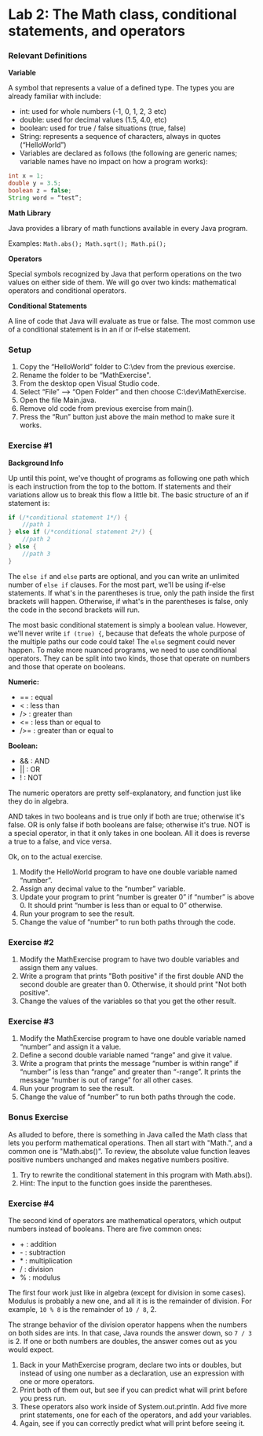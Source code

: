 # Lab 2: The Math class, conditional statements, and operators

### Relevant Definitions
**Variable**

A symbol that represents a value of a defined type. The types you are already familiar with include:
 * int: used for whole numbers (-1, 0, 1, 2, 3 etc)
 * double: used for decimal values (1.5, 4.0, etc)
 * boolean: used for true / false situations (true, false)
 * String: represents a sequence of characters, always in quotes (“HelloWorld”)
 * Variables are declared as follows (the following are generic names; variable names have no impact on how a program works):
```java 
int x = 1;
double y = 3.5;
boolean z = false;
String word = “test”;
```
**Math Library**

Java provides a library of math functions available in every Java program.

Examples: ```Math.abs(); Math.sqrt(); Math.pi();```

**Operators**

Special symbols recognized by Java that perform operations on the two values on either side of them. We will go over two kinds: mathematical operators and conditional operators.

**Conditional Statements**

A line of code that Java will evaluate as true or false. The most common use of a conditional statement is in an if or if-else statement.

### Setup

1. Copy the “HelloWorld” folder to C:\dev from the previous exercise.
2. Rename the folder to be “MathExercise".
3. From the desktop open Visual Studio code.
4. Select “File” --> “Open Folder” and then choose C:\dev\MathExercise.
5. Open the file Main.java.
6. Remove old code from previous exercise from main().
7. Press the “Run” button just above the main method to make sure it works.

### Exercise #1

**Background Info**

Up until this point, we've thought of programs as following one path which is each instruction from the top to the bottom. If statements and their variations allow us to break this flow a little bit. The basic structure of an if statement is:
``` java
if (/*conditional statement 1*/) {
    //path 1
} else if (/*conditional statement 2*/) {
    //path 2
} else {
    //path 3
}
```
The ```else if``` and ```else``` parts are optional, and you can write an unlimited number of ```else if``` clauses. For the most part, we'll be using if-else statements. If what's in the parentheses is true, only the path inside the first brackets will happen. Otherwise, if what's in the parentheses is false, only the code in the second brackets will run.

The most basic conditional statement is simply a boolean value. However, we'll never write ```if (true) {```, because that defeats the whole purpose of the multiple paths our code could take! The ```else``` segment could never happen. To make more nuanced programs, we need to use conditional operators. They can be split into two kinds, those that operate on numbers and those that operate on booleans.

**Numeric:**

* == : equal
* < : less than
* /> : greater than
* <= : less than or equal to
* />= : greater than or equal to

**Boolean:**

* && : AND
* || : OR
* ! : NOT

The numeric operators are pretty self-explanatory, and function just like they do in algebra.

AND takes in two booleans and is true only if both are true; otherwise it's false. OR is only false if both booleans are false; otherwise it's true. NOT is a special operator, in that it only takes in one boolean. All it does is reverse a true to a false, and vice versa.

Ok, on to the actual exercise. 

1. Modify the HelloWorld program to have one double variable named “number”.
2. Assign any decimal value to the “number” variable.
3. Update your program to print “number is greater 0” if “number” is above 0. It should print “number is less than or equal to 0” otherwise.
4. Run your program to see the result.
5. Change the value of “number” to run both paths through the code.

### Exercise #2

1. Modify the MathExercise program to have two double variables and assign them any values.
2. Write a program that prints "Both positive" if the first double AND the second double are greater than 0. Otherwise, it should print "Not both positive".
3. Change the values of the variables so that you get the other result.

### Exercise #3

1. Modify the MathExercise program to have one double variable named “number” and assign it a value.
2. Define a second double variable named “range” and give it value.
3. Write a program that prints the message “number is within range” if “number” is less than “range” and greater than “-range”. It prints the message “number is out of range” for all other cases.
4. Run your program to see the result.
5. Change the value of “number” to run both paths through the code.

### Bonus Exercise

As alluded to before, there is something in Java called the Math class that lets you perform mathematical operations. Then all start with "Math.", and a common one is "Math.abs()". To review, the absolute value function leaves positive numbers unchanged and makes negative numbers positive. 

1. Try to rewrite the conditional statement in this program with Math.abs(). 
2. Hint: The input to the function goes inside the parentheses.

### Exercise #4

The second kind of operators are mathematical operators, which output numbers instead of booleans. There are five common ones:

* \+ : addition
* \- : subtraction
* \* : multiplication
* / : division
* % : modulus

The first four work just like in algebra (except for division in some cases). Modulus is probably a new one, and all it is is the remainder of division. For example, ```10 % 8``` is the remainder of ```10 / 8```, 2.

The strange behavior of the division operator happens when the numbers on both sides are ints. In that case, Java rounds the answer down, so ```7 / 3``` is 2. If one or both numbers are doubles, the answer comes out as you would expect.

1. Back in your MathExercise program, declare two ints or doubles, but instead of using one number as a declaration, use an expression with one or more operators. 
2. Print both of them out, but see if you can predict what will print before you press run.
3. These operators also work inside of System.out.println. Add five more print statements, one for each of the operators, and add your variables. 
4. Again, see if you can correctly predict what will print before seeing it.
